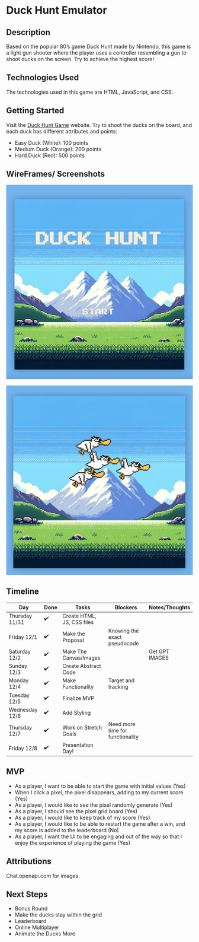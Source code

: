 # Duck Hunt Emulator

## Description

Based on the popular 80’s game Duck Hunt made by Nintendo, this game is a light gun shooter where the player uses a controller resembling a gun to shoot ducks on the screen. Try to achieve the highest score!

## Technologies Used

The technologies used in this game are HTML, JavaScript, and CSS.

## Getting Started

Visit the [Duck Hunt Game](https://shyan-walker-duck-hunt.netlify.app) website. Try to shoot the ducks on the board, and each duck has different attributes and points:
- Easy Duck (White): 100 points
- Medium Duck (Orange): 200 points
- Hard Duck (Red): 500 points

## WireFrames/ Screenshots

![Start](<Screenshot 2023-12-08 at 12.21.20 PM.png>)

![Gameplay](<Screenshot 2023-12-08 at 12.21.38 PM.png>)

## Timeline

| Day            | Done | Tasks                      | Blockers                         | Notes/Thoughts |
|----------------|------|----------------------------|----------------------------------|----------------|
| Thursday 11/31 | ✔️   | Create HTML, JS, CSS files  |                                  |                |
| Friday   12/1  |   ✔️   | Make the Proposal          | Knowing the exact pseudocode     |                |
| Saturday 12/2  |  ✔️    | Make The Canvas/Images     |                                  | Get GPT IMAGES |
| Sunday  12/3   |    ✔️  | Create Abstract Code       |                                  |                |
| Monday  12/4   |   ✔️   | Make Functionality         | Target and tracking              |                |
| Tuesday 12/5  |    ✔️  | Finalize MVP               |                                  |                |
| Wednesday 12/6 |   ✔️   | Add Styling                |                                  |                |
| Thursday 12/7  |    ✔️  | Work on Stretch Goals      | Need more time for functionality |                |
| Friday   12/8 |   ✔️  | Presentation Day!          |                                  |                |

## MVP

- As a player, I want to be able to start the game with initial values (Yes)
- When I click a pixel, the pixel disappears, adding to my current score (Yes)
- As a player, I would like to see the pixel randomly generate (Yes)
- As a player, I should see the pixel grid board (Yes)
- As a player, I would like to keep track of my score (Yes)
- As a player, I would like to be able to restart the game after a win, and my score is added to the leaderboard (No)
- As a player, I want the UI to be engaging and out of the way so that I enjoy the experience of playing the game (Yes)

## Attributions

Chat.openapi.com for images.

## Next Steps

- Bonus Round
- Make the ducks stay within the grid
- Leaderboard
- Online Multiplayer
- Animate the Ducks More

